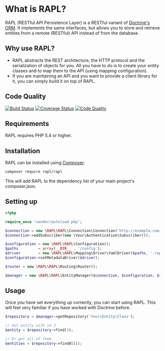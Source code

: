 # What is RAPL?

RAPL (RESTful API Persistence Layer) is a RESTful variant of [Doctrine's ORM](http://www.doctrine-project.org/projects/orm.html).
It implements the same interfaces, but allows you to store and retrieve entities from a remote (RESTful) API instead of from the database.

## Why use RAPL?

 * RAPL abstracts the REST architecture, the HTTP protocol and the serialization of objects for you. All you have to do
   is to create your entity classes and to map them to the API (using mapping configuration).
 * If you are maintaining an API and you want to provide a client library for it, you can simply build it on top of
   RAPL.

## Code Quality

[![Build Status](https://img.shields.io/travis/rapl/rapl.svg?style=flat)](https://travis-ci.org/rapl/rapl)
[![Coverage Status](https://img.shields.io/coveralls/rapl/rapl.svg?style=flat)](https://coveralls.io/r/rapl/rapl)
[![Code Quality](https://img.shields.io/scrutinizer/g/rapl/rapl.svg?style=flat)](https://scrutinizer-ci.com/g/rapl/rapl/)

## Requirements

RAPL requires PHP 5.4 or higher.

## Installation

RAPL can be installed using [Composer](https://getcomposer.org/):

```bash
composer require rapl/rapl
```

This will add RAPL to the dependency list of your main project's composer.json.

## Setting up

```php
<?php

require_once 'vendor/autoload.php';

$connection = new \RAPL\RAPL\Connection\Connection('http://example.com/api/');
$connection->addSubscriber(new \Your\Authentication\Subscriber());

$configuration = new \RAPL\RAPL\Configuration();
$paths         = array(__DIR__ . '/config');
$driver        = new \RAPL\RAPL\Mapping\Driver\YamlDriver($paths, '.rapl.yml');
$configuration->setMetadataDriver($driver);

$router = new \RAPL\RAPL\Routing\Router();

$manager = new \RAPL\RAPL\EntityManager($connection, $configuration, $router);
```

## Usage

Once you have set everything up correctly, you can start using RAPL. This will feel very familiar if you have worked
with Doctrine before.

```php
$repository = $manager->getRepository('Your\Entity\Class');

// Get entity with id 3
$entity = $repository->find(3);

// Or get all of them
$entities = $repository->findAll();
